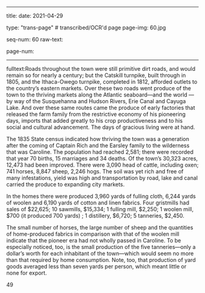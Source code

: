 
---

title: 
date: 2021-04-29

type: "trans-page" # transcribed/OCR'd page
page-img: 60.jpg

seq-num: 60
raw-text:

page-num:

---

fulltext:Roads throughout the town were still primitive dirt roads, and would remain so for nearly a century; but the Catskill turnpike, built through in 1805, and the Ithaca-Owego turnpike, completed in 1812, afforded outlets to the country’s eastern markets. Over these two roads went produce of the town to the thriving markets along the Atlantic seaboard—and the world —by way of the Susquehanna and Hudson Rivers, Erie Canal and Cayuga Lake. And over these same routes came the produce of early factories that released the farm family from the restrictive economy of his pioneering days, imports that added greatly to his crop productiveness and to his social and cultural advancement. The days of gracious living were at hand.

The 1835 State census indicated how thriving the town was a generation after the coming of Captain Rich and the Earsley family to the wilderness that was Caroline. The population had reached 2,581; there were recorded that year 70 births, 15 marriages and 34 deaths. Of the town’s 30,323 acres, 12,473 had been improved. There were 3,090 head of cattle, including oxen; 741 horses, 8,847 sheep, 2,246 hogs. The soil was yet rich and free of many infestations, yield was high and transportation by road, lake and canal carried the produce to expanding city markets.

In the homes there were produced 3,960 yards of fulling cloth, 6,244 yards of woolen and 6,190 yards of cotton and linen fabrics. Four gristmills had sales of $22,625; 10 sawmills, $15,334; 1 fulling mill, $2,250; 1 woolen mill, $700 (it produced 700 yards) ; 1 distillery, $6,720; 5 tanneries, $2,450.

The small number of horses, the large number of sheep and the quantities of home-produced fabrics in comparison with that of the woolen mill indicate that the pioneer era had not wholly passed in Caroline. To be especially noticed, too, is the small production of the five tanneries—only a dollar’s worth for each inhabitant of the town—which would seem no more than that required by home consumption. Note, too, that production of yard goods averaged less than seven yards per person, which meant little or none for export.

49 

